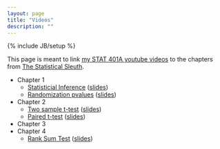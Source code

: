 ```yaml
---
layout: page
title: "Videos"
description: ""
---
```

{% include JB/setup %}

This page is meant to link [my STAT 401A youtube videos](http://www.youtube.com/playlist?list=PLFHD4aOUZFp10lCLRcEA0rjiitZxzQoCB) to the chapters from [The Statistical Sleuth](http://www.amazon.com/gp/product/1133490670/ref=as_li_ss_tl?ie=UTF8&camp=1789&creative=390957&creativeASIN=1133490670&linkCode=as2&tag=jarnieassprod-20).

- Chapter 1
  - [Statisticial Inference](http://youtu.be/lcfyx73cfCc) ([slides]({{BASE_PATH}}/slides/M0-Lec3-Inference.pdf))
  - [Randomization pvalues](http://youtu.be/Z-x31fpaDaI) ([slides]({{BASE_PATH}}/slides/M0-Lec4-Inference.pdf))
- Chapter 2
  - [Two sample t-test](http://www.youtube.com/watch?v=anu13FU4Gow&feature=youtube_gdata) ([slides]({{BASE_PATH}}/slides/M1-Lec1-TwoSampleTtest.pdf))
  - [Paired t-test](http://www.youtube.com/watch?v=ycJEDoCdJ2M&feature=youtube_gdata) ([slides]({{BASE_PATH}}/slides/M1-Lec2-PairedTtest.pdf))
- Chapter 3
- Chapter 4
  - [Rank Sum Test](http://www.youtube.com/watch?v=la_M-OJvmI8&feature=youtube_gdata) ([slides]({{BASE_PATH}}/slides/M1-Lec3-RankSumTest.pdf))


